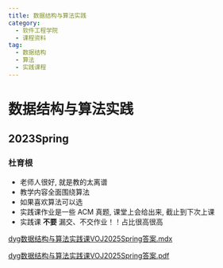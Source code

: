 ```yaml
---
title: 数据结构与算法实践
category:
  - 软件工程学院
  - 课程资料
tag:
  - 数据结构
  - 算法
  - 实践课程
---
```


# 数据结构与算法实践

## 2023Spring
### 杜育根
- 老师人很好, 就是教的太离谱
- 教学内容全面围绕算法
- 如果喜欢算法可以选
- 实践课作业是一些 ACM 真题, 课堂上会给出来, 截止到下次上课
- 实践课 **不要** 漏交、不交作业！！占比很高很高



[dyg数据结构与算法实践课VOJ2025Spring答案.mdx](../res/%E8%BD%AF%E4%BB%B6%E5%B7%A5%E7%A8%8B%E5%AD%A6%E9%99%A2/%E6%95%B0%E6%8D%AE%E7%BB%93%E6%9E%84%E4%B8%8E%E7%AE%97%E6%B3%95%E5%AE%9E%E8%B7%B5/dyg/dyg%E6%95%B0%E6%8D%AE%E7%BB%93%E6%9E%84%E4%B8%8E%E7%AE%97%E6%B3%95%E5%AE%9E%E8%B7%B5%E8%AF%BEVOJ2025Spring%E7%AD%94%E6%A1%88.mdx)

[dyg数据结构与算法实践课VOJ2025Spring答案.pdf](../res/%E8%BD%AF%E4%BB%B6%E5%B7%A5%E7%A8%8B%E5%AD%A6%E9%99%A2/%E6%95%B0%E6%8D%AE%E7%BB%93%E6%9E%84%E4%B8%8E%E7%AE%97%E6%B3%95%E5%AE%9E%E8%B7%B5/dyg/dyg%E6%95%B0%E6%8D%AE%E7%BB%93%E6%9E%84%E4%B8%8E%E7%AE%97%E6%B3%95%E5%AE%9E%E8%B7%B5%E8%AF%BEVOJ2025Spring%E7%AD%94%E6%A1%88.pdf)
